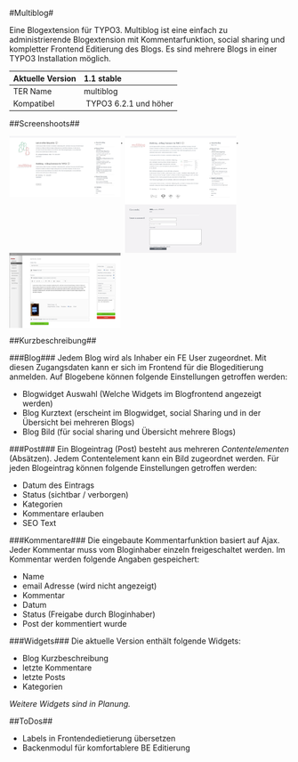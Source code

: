#Multiblog#

Eine Blogextension für TYPO3. 
Multiblog ist eine einfach zu administrierende Blogextension mit Kommentarfunktion, social sharing und kompletter Frontend Editierung des Blogs. Es sind mehrere Blogs in einer TYPO3 Installation möglich.

| Aktuelle Version | 1.1 stable |
| :--------------- | :----------- |
| TER Name         | multiblog    |
| Kompatibel | TYPO3 6.2.1 und höher |

##Screenshoots##

  <img src="../9-Images/Multiblog_screen_1.png" width="200px" align="top">.
  <img src="../9-Images/Multiblog_screen_2.png" width="200px" align="top">.
  <img src="../9-Images/Multiblog_screen_3.png" width="200px" align="top">


##Kurzbeschreibung##

###Blog###
Jedem Blog wird als Inhaber ein FE User zugeordnet. Mit diesen Zugangsdaten kann er sich im Frontend für die Blogeditierung anmelden. Auf Blogebene können folgende Einstellungen getroffen werden:
- Blogwidget Auswahl (Welche Widgets im Blogfrontend angezeigt werden)
- Blog Kurztext (erscheint im Blogwidget, social Sharing und in der Übersicht bei mehreren Blogs)
- Blog Bild (für social sharing und Übersicht mehrere Blogs)

###Post###
Ein Blogeintrag (Post) besteht aus mehreren *Contentelementen* (Absätzen). Jedem Contentelement kann ein Bild zugeordnet werden. Für jeden Blogeintrag können folgende Einstellungen getroffen werden:
- Datum des Eintrags
- Status (sichtbar / verborgen)
- Kategorien
- Kommentare erlauben
- SEO Text

###Kommentare###
Die eingebaute Kommentarfunktion basiert auf Ajax. Jeder Kommentar muss vom Bloginhaber einzeln freigeschaltet werden. Im Kommentar werden folgende Angaben gespeichert:
- Name
- email Adresse (wird nicht angezeigt)
- Kommentar
- Datum
- Status (Freigabe durch Bloginhaber)
- Post der kommentiert wurde

###Widgets###
Die aktuelle Version enthält folgende Widgets:
- Blog Kurzbeschreibung
- letzte Kommentare
- letzte Posts
- Kategorien

*Weitere Widgets sind in Planung.*

##ToDos##

- Labels in Frontendedietierung übersetzen
- Backenmodul für komfortablere BE Editierung
